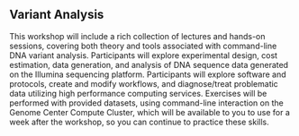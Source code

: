 Variant Analysis
------------

This workshop will include a rich collection of lectures and hands-on sessions, covering both theory and tools associated with command-line DNA variant analysis. Participants will explore experimental design, cost estimation, data generation, and analysis of DNA sequence data generated on the Illumina sequencing platform. Participants will explore software and protocols, create and modify workflows, and diagnose/treat problematic data utilizing high performance computing services. Exercises will be performed with provided datasets, using command-line interaction on the Genome Center Compute Cluster, which will be available to you to use for a week after the workshop, so you can continue to practice these skills.
